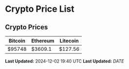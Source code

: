 # Crypto Price List

## Crypto Prices
| Bitcoin | Ethereum | Litecoin |
| ------- | -------- | -------- |
| $95748 | $3609.1 | $127.56 |
**Last Updated:** 2024-12-02 19:40 UTC
**Last Updated:** $DATE$
